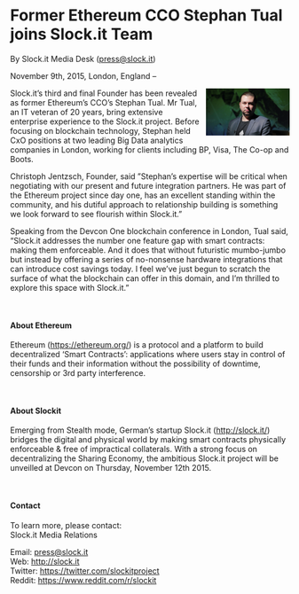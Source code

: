 # Former Ethereum CCO Stephan Tual joins Slock.it Team
By Slock.it Media Desk (press@slock.it)

November 9th, 2015, London, England –

<a href="images/stephantual.jpg" class="swipebox"><img src="images/stephantual.jpg" style="width:30%;padding-left:10px" align="right" alt="the slock.it concept"/></a> Slock.it’s third and final Founder has been revealed as former Ethereum’s CCO’s Stephan Tual. Mr Tual, an IT veteran of 20 years, bring extensive enterprise experience to the Slock.it project. Before focusing on blockchain technology, Stephan held CxO positions at two leading Big Data analytics companies in London, working for clients including BP, Visa, The Co-op and Boots. 

Christoph Jentzsch, Founder, said ”Stephan’s expertise will be critical when negotiating with our present and future integration partners. He was part of the Ethereum project since day one, has an excellent standing within the community, and his dutiful approach to relationship building is something we look forward to see flourish within Slock.it.”

Speaking from the Devcon One blockchain conference in London, Tual said, “Slock.it addresses the number one feature gap with smart contracts: making them enforceable. And it does that without futuristic mumbo-jumbo but instead by offering a series of no-nonsense hardware integrations that can introduce cost savings today. I feel we’ve just begun to scratch the surface of what the blockchain can offer in this domain, and I’m thrilled to explore this space with Slock.it.”

<br>

#### **About Ethereum**
Ethereum (https://ethereum.org/) is a protocol and a platform to build decentralized ‘Smart Contracts’: applications where users stay in control of their funds and their information without the possibility of downtime, censorship or 3rd party interference. 



<br>


#### **About Slockit**
Emerging from Stealth mode, German’s startup Slock.it (http://slock.it/) bridges the digital and physical world by making smart contracts physically enforceable & free of impractical collaterals. With a strong focus on decentralizing the Sharing Economy, the ambitious Slock.it project will be unveilled at Devcon on Thursday, November 12th 2015.


<br>


#### **Contact**
To learn more, please contact:<br>
Slock.it Media Relations

Email: press@slock.it<br>
Web: http://slock.it<br>
Twitter: https://twitter.com/slockitproject<br>
Reddit: https://www.reddit.com/r/slockit
